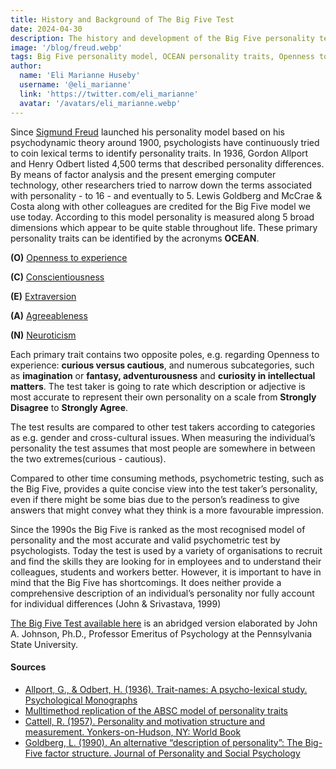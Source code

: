 ```yaml
---
title: History and Background of The Big Five Test
date: 2024-04-30
description: The history and development of the Big Five personality test, tracing its origins from early 20th-century psychological theories to its current form, and highlights its use in various fields despite some limitations in comprehensively describing individual personalities.
image: '/blog/freud.webp'
tags: Big Five personality model, OCEAN personality traits, Openness to experience, Conscientiousness in personality, Extraversion traits, Agreeableness factor, Neuroticism assessment, Personality testing, Psychometric assessments, History of personality theories, Gordon Allport, Henry Odbert, Lewis Goldberg, McCrae and Costa, Personality trait stability, Personality dimensions, Factor analysis in psychology, Cross-cultural personality assessment, Personality recruitment tool, Limitations of Big Five model, Personality research advancements
author:
  name: 'Eli Marianne Huseby'
  username: '@eli_marianne'
  link: 'https://twitter.com/eli_marianne'
  avatar: '/avatars/eli_marianne.webp'
---
```


Since [Sigmund Freud](/articles/sigmund_freud) launched his personality model based on his psychodynamic theory around 1900, psychologists have continuously tried to coin lexical terms to identify personality traits. In 1936, Gordon Allport and Henry Odbert listed 4,500 terms that described personality differences. By means of factor analysis and the present emerging computer technology, other researchers tried to narrow down the terms associated with personality - to 16 - and eventually to 5. Lewis Goldberg and McCrae & Costa along with other colleagues are credited for the Big Five model we use today. According to this model personality is measured along 5 broad dimensions which appear to be quite stable throughout life. These primary personality traits can be identified by the acronyms **OCEAN**.

**(O)** [Openness to experience](articles/openness_to_experience)

**(C)** [Conscientiousness](articles/conscientiousness)

**(E)** [Extraversion](articles/extraversion)

**(A)** [Agreeableness](articles/agreeableness)

**(N)** [Neuroticism](articles/neuroticism)

Each primary trait contains two opposite poles, e.g. regarding Openness to experience: **curious versus cautious**, and numerous subcategories, such as **imagination** or **fantasy, adventurousness** and **curiosity in intellectual matters**. The test taker is going to rate which description or adjective is most accurate to represent their own personality on a scale from **Strongly Disagree** to **Strongly Agree**.

The test results are compared to other test takers according to categories as e.g. gender and cross-cultural issues. When measuring the individual’s personality the test assumes that most people are somewhere in between the two extremes(curious - cautious).

Compared to other time consuming methods, psychometric testing, such as the Big Five, provides a quite concise view into the test taker’s personality, even if there might be some bias due to the person’s readiness to give answers that might convey what they think is a more favourable impression.

Since the 1990s the Big Five is ranked as the most recognised model of personality and the most accurate and valid psychometric test by psychologists. Today the test is used by a variety of organisations to recruit and find the skills they are looking for in employees and to understand their colleagues, students and workers better.
However, it is important to have in mind that the Big Five has shortcomings. It does neither provide a comprehensive description of an individual’s personality nor fully account for individual differences (John & Srivastava, 1999)

[The Big Five Test available here](https://bigfive-test.com) is an abridged version elaborated by John A. Johnson, Ph.D., Professor Emeritus of Psychology at the Pennsylvania State University.

#### **Sources**

- [Allport, G., & Odbert, H. (1936). Trait-names: A psycho-lexical study. Psychological Monographs](https://www.sciencedirect.com/science/article/abs/pii/S0092656616300496)
- [Mulltimethod replication of the ABSC model of personality traits](https://bpb-us-e1.wpmucdn.com/sites.psu.edu/dist/1/163537/files/2023/07/PPIE1994.pdf)
- [Cattell, R. (1957). Personality and motivation structure and measurement. Yonkers-on-Hudson, NY: World Book](https://books.google.no/books/about/Personality_and_Motivation_Structure_and.html?id=zNl-AAAAMAAJ&redir_esc=y)
- [Goldberg, L. (1990). An alternative “description of personality”: The Big-Five factor structure. Journal of Personality and Social Psychology](https://psycnet.apa.org/record/1991-09869-001)
